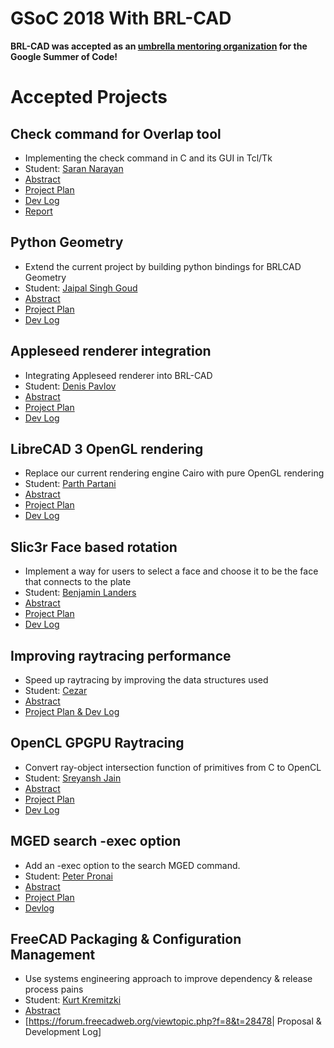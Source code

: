 # GSoC 2018 With BRL-CAD

**BRL-CAD was accepted as an [umbrella mentoring
organization](https://summerofcode.withgoogle.com) for the Google Summer
of Code!**

# Accepted Projects

## Check command for Overlap tool

-   Implementing the check command in C and its GUI in Tcl/Tk
-   Student: [Saran Narayan](user/Sharan.nyn.md)
-   [Abstract](https://summerofcode.withgoogle.com/projects/#5757800244838400)
-   [Project Plan](user/Sharan.nyn/GSoC18/Project.md)
-   [Dev Log](user/Sharan.nyn/GSoC18/Log.md)
-   [Report](user/Sharan.nyn/GSoC18/Report.md)

## Python Geometry

-   Extend the current project by building python bindings for BRLCAD
    Geometry
-   Student: [Jaipal Singh Goud](user/schindler97.md)
-   [Abstract](https://summerofcode.withgoogle.com/projects/#4524440256249856)
-   [Project Plan](user/schindler97/GSoC18/Project.md)
-   [Dev Log](user/schindler97/GSoC18/Log.md)

## Appleseed renderer integration

-   Integrating Appleseed renderer into BRL-CAD
-   Student: [Denis Pavlov](user/DenisPavlov.md)
-   [Abstract](https://summerofcode.withgoogle.com/projects/#5986640799989760)
-   [Project Plan](user/DenisPavlov/GSoC18/Project.md)
-   [Dev Log](user/DenisPavlov/GSoC18/Log.md)

## LibreCAD 3 OpenGL rendering

-   Replace our current rendering engine Cairo with pure OpenGL
    rendering
-   Student: [Parth Partani](user/Parth_Partani.md)
-   [Abstract](https://summerofcode.withgoogle.com/projects/#5693792615661568)
-   [Project Plan](user/Parth_Partani/GSoC18/Project.md)
-   [Dev Log](http://blog.librecad.org/category/development/gsoc2018/)

## Slic3r Face based rotation

-   Implement a way for users to select a face and choose it to be the
    face that connects to the plate
-   Student: [Benjamin Landers](user/thethirdone.md)
-   [Abstract](https://summerofcode.withgoogle.com/projects/#5950027143315456)
-   [Project Plan](user/thethirdone/GSoC18/Project.md)
-   [Dev Log](user/Thethirdone/GSoC18/Log.md)

## Improving raytracing performance

-   Speed up raytracing by improving the data structures used
-   Student: [Cezar](user/Caen.padding.md)
-   [Abstract](https://summerofcode.withgoogle.com/projects/#6552575353028608)
-   [Project Plan & Dev Log](https://cezarelnazli.github.io/devlog.html)

## OpenCL GPGPU Raytracing

-   Convert ray-object intersection function of primitives from C to
    OpenCL
-   Student: [Sreyansh Jain](user/sreyanshjainrkl.md)
-   [Abstract](https://summerofcode.withgoogle.com/projects/#5875907886055424)
-   [Project Plan](user/sreyanshjainrkl/GSoC18/Project.md)
-   [Dev Log](user/sreyanshjainrkl/GSoC18/Log.md)

## MGED search -exec option

-   Add an -exec option to the search MGED command.
-   Student: [Peter Pronai](user/paddedto10.md)
-   [Abstract](https://summerofcode.withgoogle.com/projects/#4852429728776192)
-   [Project Plan](user/paddedto10/GSoC18/Project.md)
-   [Devlog](https://raingloom.github.io/summer-devlog/)

## FreeCAD Packaging & Configuration Management

-   Use systems engineering approach to improve dependency & release
    process pains
-   Student: [Kurt Kremitzki](user/Kkremitzki.md)
-   [Abstract](https://summerofcode.withgoogle.com/projects/#6369281718091776)
-   \[<https://forum.freecadweb.org/viewtopic.php?f=8&t=28478>\|
    Proposal & Development Log\]
